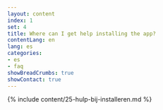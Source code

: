 ```yaml
---
layout: content
index: 1
set: 4
title: Where can I get help installing the app?
contentLang: en
lang: es
categories:
- es
- faq
showBreadCrumbs: true
showContact: true
---
```

{% include content/25-hulp-bij-installeren.md %}
